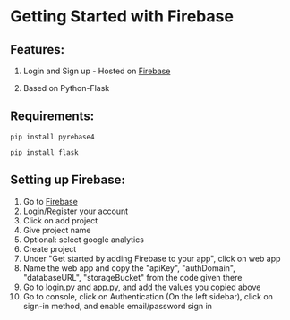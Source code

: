 # Getting Started with Firebase

## Features:

1. Login and Sign up - Hosted on [Firebase](https://firebase.google.com/)
                                         
2. Based on Python-Flask

## Requirements:

```pip install pyrebase4```

```pip install flask ```

## Setting up Firebase:

1. Go to [Firebase](https://firebase.google.com/)
2. Login/Register your account
3. Click on add project
4. Give project name
5. Optional: select google analytics
6. Create project
7. Under "Get started by adding Firebase to your app", click on web app
8. Name the web app and copy the "apiKey", "authDomain", "databaseURL", "storageBucket" from the code given there
9. Go to login.py and app.py, and add the values you copied above
10. Go to console, click on Authentication (On the left sidebar), click on sign-in method, and enable email/password sign in

